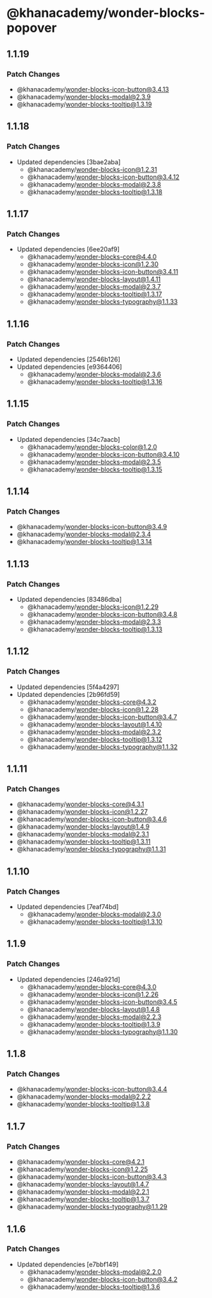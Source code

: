 # @khanacademy/wonder-blocks-popover

## 1.1.19

### Patch Changes

-   @khanacademy/wonder-blocks-icon-button@3.4.13
-   @khanacademy/wonder-blocks-modal@2.3.9
-   @khanacademy/wonder-blocks-tooltip@1.3.19

## 1.1.18

### Patch Changes

-   Updated dependencies [3bae2aba]
    -   @khanacademy/wonder-blocks-icon@1.2.31
    -   @khanacademy/wonder-blocks-icon-button@3.4.12
    -   @khanacademy/wonder-blocks-modal@2.3.8
    -   @khanacademy/wonder-blocks-tooltip@1.3.18

## 1.1.17

### Patch Changes

-   Updated dependencies [6ee20af9]
    -   @khanacademy/wonder-blocks-core@4.4.0
    -   @khanacademy/wonder-blocks-icon@1.2.30
    -   @khanacademy/wonder-blocks-icon-button@3.4.11
    -   @khanacademy/wonder-blocks-layout@1.4.11
    -   @khanacademy/wonder-blocks-modal@2.3.7
    -   @khanacademy/wonder-blocks-tooltip@1.3.17
    -   @khanacademy/wonder-blocks-typography@1.1.33

## 1.1.16

### Patch Changes

-   Updated dependencies [2546b126]
-   Updated dependencies [e9364406]
    -   @khanacademy/wonder-blocks-modal@2.3.6
    -   @khanacademy/wonder-blocks-tooltip@1.3.16

## 1.1.15

### Patch Changes

-   Updated dependencies [34c7aacb]
    -   @khanacademy/wonder-blocks-color@1.2.0
    -   @khanacademy/wonder-blocks-icon-button@3.4.10
    -   @khanacademy/wonder-blocks-modal@2.3.5
    -   @khanacademy/wonder-blocks-tooltip@1.3.15

## 1.1.14

### Patch Changes

-   @khanacademy/wonder-blocks-icon-button@3.4.9
-   @khanacademy/wonder-blocks-modal@2.3.4
-   @khanacademy/wonder-blocks-tooltip@1.3.14

## 1.1.13

### Patch Changes

-   Updated dependencies [83486dba]
    -   @khanacademy/wonder-blocks-icon@1.2.29
    -   @khanacademy/wonder-blocks-icon-button@3.4.8
    -   @khanacademy/wonder-blocks-modal@2.3.3
    -   @khanacademy/wonder-blocks-tooltip@1.3.13

## 1.1.12

### Patch Changes

-   Updated dependencies [5f4a4297]
-   Updated dependencies [2b96fd59]
    -   @khanacademy/wonder-blocks-core@4.3.2
    -   @khanacademy/wonder-blocks-icon@1.2.28
    -   @khanacademy/wonder-blocks-icon-button@3.4.7
    -   @khanacademy/wonder-blocks-layout@1.4.10
    -   @khanacademy/wonder-blocks-modal@2.3.2
    -   @khanacademy/wonder-blocks-tooltip@1.3.12
    -   @khanacademy/wonder-blocks-typography@1.1.32

## 1.1.11

### Patch Changes

-   @khanacademy/wonder-blocks-core@4.3.1
-   @khanacademy/wonder-blocks-icon@1.2.27
-   @khanacademy/wonder-blocks-icon-button@3.4.6
-   @khanacademy/wonder-blocks-layout@1.4.9
-   @khanacademy/wonder-blocks-modal@2.3.1
-   @khanacademy/wonder-blocks-tooltip@1.3.11
-   @khanacademy/wonder-blocks-typography@1.1.31

## 1.1.10

### Patch Changes

-   Updated dependencies [7eaf74bd]
    -   @khanacademy/wonder-blocks-modal@2.3.0
    -   @khanacademy/wonder-blocks-tooltip@1.3.10

## 1.1.9

### Patch Changes

-   Updated dependencies [246a921d]
    -   @khanacademy/wonder-blocks-core@4.3.0
    -   @khanacademy/wonder-blocks-icon@1.2.26
    -   @khanacademy/wonder-blocks-icon-button@3.4.5
    -   @khanacademy/wonder-blocks-layout@1.4.8
    -   @khanacademy/wonder-blocks-modal@2.2.3
    -   @khanacademy/wonder-blocks-tooltip@1.3.9
    -   @khanacademy/wonder-blocks-typography@1.1.30

## 1.1.8

### Patch Changes

-   @khanacademy/wonder-blocks-icon-button@3.4.4
-   @khanacademy/wonder-blocks-modal@2.2.2
-   @khanacademy/wonder-blocks-tooltip@1.3.8

## 1.1.7

### Patch Changes

-   @khanacademy/wonder-blocks-core@4.2.1
-   @khanacademy/wonder-blocks-icon@1.2.25
-   @khanacademy/wonder-blocks-icon-button@3.4.3
-   @khanacademy/wonder-blocks-layout@1.4.7
-   @khanacademy/wonder-blocks-modal@2.2.1
-   @khanacademy/wonder-blocks-tooltip@1.3.7
-   @khanacademy/wonder-blocks-typography@1.1.29

## 1.1.6

### Patch Changes

-   Updated dependencies [e7bbf149]
    -   @khanacademy/wonder-blocks-modal@2.2.0
    -   @khanacademy/wonder-blocks-icon-button@3.4.2
    -   @khanacademy/wonder-blocks-tooltip@1.3.6
